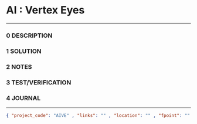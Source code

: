 # AI : Vertex Eyes
--------------------------------
### 0 DESCRIPTION


### 1 SOLUTION


### 2 NOTES


### 3 TEST/VERIFICATION


### 4 JOURNAL



--------------------------------
```json
{ "project_code": "AIVE" , "links": "" , "location": "" , "fpoint": "" }
```
